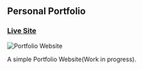 ## Personal Portfolio

### [Live Site](https://diveshagarwal213.github.io/My_Portfolio/)

![Portfolio Website](https://diveshagarwal213.github.io/my_portfolio/images/Capture.PNG)

A simple Portfolio Website(Work in progress).